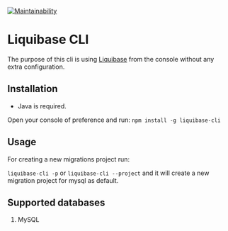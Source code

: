 [![Maintainability](https://api.codeclimate.com/v1/badges/ec4a86b2331037ba2d96/maintainability)](https://codeclimate.com/github/JPBlancoDB/liquibase-cli/maintainability)

# Liquibase CLI

The purpose of this cli is using [Liquibase](http://www.liquibase.org/) from the console without any extra configuration.

## Installation

- Java is required.

Open your console of preference and run: `npm install -g liquibase-cli`

## Usage

For creating a new migrations project run:

`liquibase-cli -p` or `liquibase-cli --project` and it will create a new migration project for mysql as default.

## Supported databases

1. MySQL

